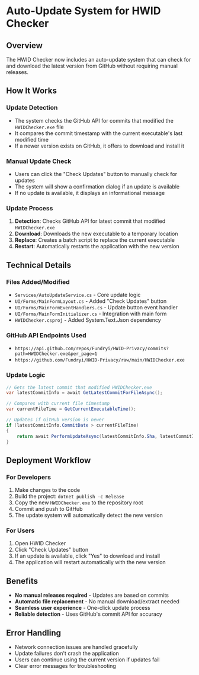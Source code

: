 # Auto-Update System for HWID Checker

## Overview
The HWID Checker now includes an auto-update system that can check for and download the latest version from GitHub without requiring manual releases.

## How It Works

### Update Detection
- The system checks the GitHub API for commits that modified the `HWIDChecker.exe` file
- It compares the commit timestamp with the current executable's last modified time
- If a newer version exists on GitHub, it offers to download and install it

### Manual Update Check
- Users can click the "Check Updates" button to manually check for updates
- The system will show a confirmation dialog if an update is available
- If no update is available, it displays an informational message

### Update Process
1. **Detection**: Checks GitHub API for latest commit that modified `HWIDChecker.exe`
2. **Download**: Downloads the new executable to a temporary location
3. **Replace**: Creates a batch script to replace the current executable
4. **Restart**: Automatically restarts the application with the new version

## Technical Details

### Files Added/Modified
- `Services/AutoUpdateService.cs` - Core update logic
- `UI/Forms/MainFormLayout.cs` - Added "Check Updates" button
- `UI/Forms/MainFormEventHandlers.cs` - Update button event handler
- `UI/Forms/MainFormInitializer.cs` - Integration with main form
- `HWIDChecker.csproj` - Added System.Text.Json dependency

### GitHub API Endpoints Used
- `https://api.github.com/repos/Fundryi/HWID-Privacy/commits?path=HWIDChecker.exe&per_page=1`
- `https://github.com/Fundryi/HWID-Privacy/raw/main/HWIDChecker.exe`

### Update Logic
```csharp
// Gets the latest commit that modified HWIDChecker.exe
var latestCommitInfo = await GetLatestCommitForFileAsync();

// Compares with current file timestamp
var currentFileTime = GetCurrentExecutableTime();

// Updates if GitHub version is newer
if (latestCommitInfo.CommitDate > currentFileTime)
{
    return await PerformUpdateAsync(latestCommitInfo.Sha, latestCommitInfo.CommitDate);
}
```

## Deployment Workflow

### For Developers
1. Make changes to the code
2. Build the project: `dotnet publish -c Release`
3. Copy the new `HWIDChecker.exe` to the repository root
4. Commit and push to GitHub
5. The update system will automatically detect the new version

### For Users
1. Open HWID Checker
2. Click "Check Updates" button
3. If an update is available, click "Yes" to download and install
4. The application will restart automatically with the new version

## Benefits
- **No manual releases required** - Updates are based on commits
- **Automatic file replacement** - No manual download/extract needed
- **Seamless user experience** - One-click update process
- **Reliable detection** - Uses GitHub's commit API for accuracy

## Error Handling
- Network connection issues are handled gracefully
- Update failures don't crash the application
- Users can continue using the current version if updates fail
- Clear error messages for troubleshooting